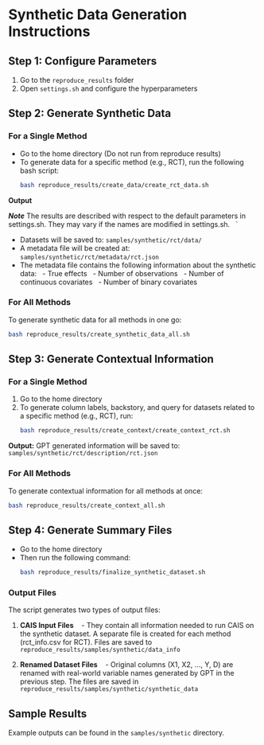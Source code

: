 # Synthetic Data Generation Instructions

## Step 1: Configure Parameters

1. Go to the `reproduce_results` folder
2. Open `settings.sh` and configure the hyperparameters

## Step 2: Generate Synthetic Data
### For a Single Method
- Go to the home directory (Do not run from reproduce results)
- To generate data for a specific method (e.g., RCT), run the following bash script:
  ```bash
  bash reproduce_results/create_data/create_rct_data.sh
  ```


**Output** 

***Note*** The results are described with respect to the default parameters in settings.sh. They may vary if the names are modified in settings.sh.   `
- Datasets will be saved to: `samples/synthetic/rct/data/`
- A metadata file will be created at: `samples/synthetic/rct/metadata/rct.json`
- The metadata file contains the following information about the synthetic data:
  - True effects
  - Number of observations
  - Number of continuous covariates
  - Number of binary covariates

### For All Methods

To generate synthetic data for all methods in one go:
```bash
bash reproduce_results/create_synthetic_data_all.sh
```

## Step 3: Generate Contextual Information

### For a Single Method

1. Go to the home directory
2. To generate column labels, backstory, and query for datasets related to a specific method (e.g., RCT), run:
   ```bash
   bash reproduce_results/create_context/create_context_rct.sh
   ```

**Output:** GPT generated information will be saved to: `samples/synthetic/rct/description/rct.json`

### For All Methods

To generate contextual information for all methods at once:
```bash
bash reproduce_results/create_context_all.sh
```

## Step 4: Generate Summary Files
- Go to the home directory
- Then run the following command:
  ```bash
  bash reproduce_results/finalize_synthetic_dataset.sh
  ```

### Output Files

The script generates two types of output files:

1. **CAIS Input Files**
   - They contain all information needed to run CAIS on the synthetic dataset. A separate file is created for each method (rct_info.csv for RCT). Files are saved to `reproduce_results/samples/synthetic/data_info`

2. **Renamed Dataset Files**
   - Original columns (X1, X2, ..., Y, D) are renamed with real-world variable names generated by GPT in the previous step. The files are saved in `reproduce_results/samples/synthetic/synthetic_data`

## Sample Results

Example outputs can be found in the `samples/synthetic` directory.


